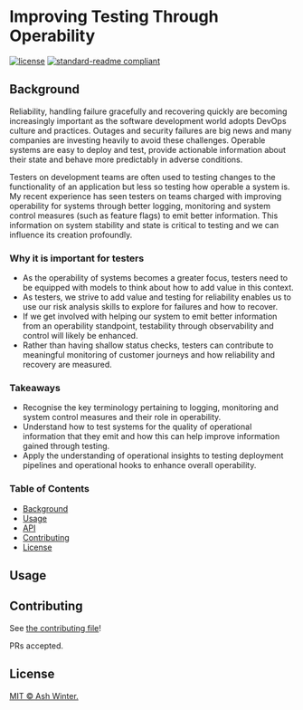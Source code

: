 # Improving Testing Through Operability

[![license](https://img.shields.io/github/license/:user/:repo.svg)](LICENSE)
[![standard-readme compliant](https://img.shields.io/badge/readme%20style-standard-brightgreen.svg?style=flat-square)](https://github.com/RichardLitt/standard-readme)

## Background

Reliability, handling failure gracefully and recovering quickly are becoming increasingly important as the software development world adopts DevOps culture and practices. Outages and security failures are big news and many companies are investing heavily to avoid these challenges. Operable systems are easy to deploy and test, provide actionable information about their state and behave more predictably in adverse conditions. 

Testers on development teams are often used to testing changes to the functionality of an application but less so testing how operable a system is. My recent experience has seen testers on teams charged with improving operability for systems through better logging, monitoring and system control measures (such as feature flags) to emit better information. This information on system stability and state is critical to testing and we can influence its creation profoundly.   

### Why it is important for testers

* As the operability of systems becomes a greater focus, testers need to be equipped with models to think about how to add value in this context.
* As testers, we strive to add value and testing for reliability enables us to use our risk analysis skills to explore for failures and how to recover.
* If we get involved with helping our system to emit better information from an operability standpoint, testability through observability and control will likely be enhanced.
* Rather than having shallow status checks, testers can contribute to meaningful monitoring of customer journeys and how reliability and recovery are measured.

### Takeaways

* Recognise the key terminology pertaining to logging, monitoring and system control measures and their role in operability. 
* Understand how to test systems for the quality of operational information that they emit and how this can help improve information gained through testing.
* Apply the understanding of operational insights to testing deployment pipelines and operational hooks to enhance overall operability.

### Table of Contents

- [Background](#background)
- [Usage](#usage)
- [API](#api)
- [Contributing](#contributing)
- [License](#license)

## Usage

## Contributing

See [the contributing file](CONTRIBUTING.md)!

PRs accepted.

## License

[MIT © Ash Winter.](../LICENSE)
